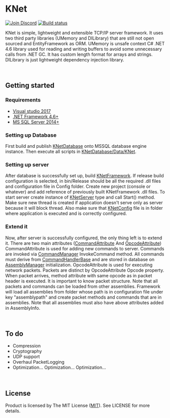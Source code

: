 # KNet

[![Join Discord](https://img.shields.io/badge/discord-join-7289DA.svg)](https://discord.gg/5kK9eav) [![Build status](https://ci.appveyor.com/api/projects/status/oyxdordfnyuwedhv?svg=true)](https://ci.appveyor.com/project/Kahath/knet)

KNet is simple, lightweight and extensible TCP/IP server framework. It uses two third party libraries (UMemory and DILibrary) that are still not open sourced and EntityFramework as ORM. UMemory is unsafe context C# .NET 4.6 library used for reading and writing buffers to avoid some unnecessary calls from .NET GC. It has custom length format for arrays and strings. DILibrary is just lightweight dependency injection library.

</br>

## Getting started

### Requirements
* [Visual studio 2017](https://www.visualstudio.com/vs/)
* [.NET Framework 4.6+](https://www.microsoft.com/en-us/download/details.aspx?id=48130)
* [MS SQL Server 2014+](https://www.microsoft.com/en-us/download/details.aspx?id=42299)

### Setting up Database
First build and publish [KNetDatabase](https://github.com/Kahath/KNet/tree/master/KNetDatabase) onto MSSQL database engine instance. Then execute all scripts in [KNetDatabase/Data/KNet](https://github.com/Kahath/KNet/tree/master/KNetDatabase/Data/KNet). 

### Setting up server
After database is successfully set up, build [KNetFramework](https://github.com/Kahath/KNet/tree/master/KNetFramework). If release build configuration is selected, in bin/Release should be all the required .dll files and configuration file in Config folder. Create new project (console or whatever) and add reference of previously built KNetFramework .dll files. To start server create instance of [KNetServer](https://github.com/Kahath/KNet/blob/master/KNetFramework/KNetServer.cs) type and call Start() method. Make sure new thread is created if application doesn't serve only as server because it will block thread. Also make sure that [KNetConfig](https://github.com/Kahath/KNet/blob/master/KNetFramework/Configs/KNetConfig.xml) file is in folder where application is executed and is correctly configured.

### Extend it
Now, after server is successfully configured, the only thing left is to extend it. There are two main attributes ([CommandAttribute](https://github.com/Kahath/KNet/blob/master/KNetFramework/Attributes/Core/CommandAttribute.cs) And [OpcodeAttribute](https://github.com/Kahath/KNet/blob/master/KNetFramework/Attributes/Core/OpcodeAttribute.cs)) CommandAttribute is used for adding new commands to server. Commands are invoked via [CommandManager](https://github.com/Kahath/KNet/blob/master/KNetFramework/Managers/Core/CommandManager.cs) InvokeCommand method. All commands must derive from [CommandHandlerBase](https://github.com/Kahath/KNet/blob/master/KNetFramework/Commands/Base/CommandHandlerBase.cs) and are stored in database on [AssemblyManager](https://github.com/Kahath/KNet/blob/master/KNetFramework/Managers/Core/AssemblyManager.cs) initialization. OpcodeAttribute is used for executing network packets. Packets are distinct by OpcodeAttribute Opcode property. When packet arrives, method attribute with same opcode as in packet header is executed. It is important to know packet structure. Note that all packets and commands can be loaded from other assemblies. Framework will load all assemblies from folder whose path is in configuration file under key "assemblypath" and create packet methods and commands that are in assemblies. Note that all assemblies must also have above attributes added in AssemblyInfo.

</br>

## To do
* Compression
* Cryptography
* UDP support
* Overhaul PacketLogging
* Optimization... Optimization... Optimization...

</br>

## License
Product is licensed by The MIT License ([MIT](https://github.com/Kahath/KNet/blob/master/LICENSE)). See LICENSE for more details.
